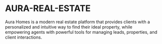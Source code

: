 # AURA-REAL-ESTATE
Aura Homes is a modern real estate platform that provides clients with a personalized and intuitive way to find their ideal property, while empowering agents with powerful tools for managing leads, properties, and client interactions.
